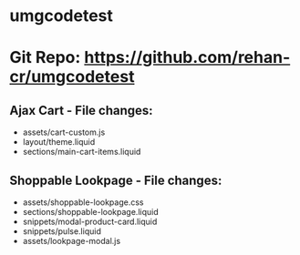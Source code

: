 # umgcodetest

# Git Repo: https://github.com/rehan-cr/umgcodetest

## Ajax Cart - File changes:
- assets/cart-custom.js
- layout/theme.liquid
- sections/main-cart-items.liquid

## Shoppable Lookpage - File changes:
- assets/shoppable-lookpage.css
- sections/shoppable-lookpage.liquid
- snippets/modal-product-card.liquid
- snippets/pulse.liquid
- assets/lookpage-modal.js
